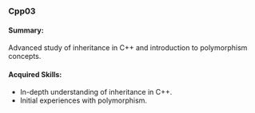 ### Cpp03
#### Summary: 
Advanced study of inheritance in C++ and introduction to polymorphism concepts.
#### Acquired Skills:

* In-depth understanding of inheritance in C++.
* Initial experiences with polymorphism.
